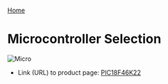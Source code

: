 [Home](/index.md)

# **Microcontroller Selection**

![Micro](https://github.com/Team-309-Weather-Station/EGR314-Spring2024-Team309.github.io/assets/157083379/14da744b-e50d-4d6a-99aa-f68e8122d991)

* Link (URL) to product page: [PIC18F46K22](https://www.microchip.com/en-us/product/PIC18F46K22)
